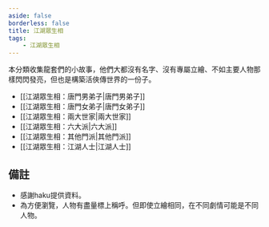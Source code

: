 ```yaml
---
aside: false
borderless: false
title: 江湖眾生相
tags:
    - 江湖眾生相
---
```


本分類收集龍套們的小故事，他們大都沒有名字、沒有專屬立繪、不如主要人物那樣閃閃發亮，但也是構築活俠傳世界的一份子。<br>

- [[江湖眾生相：唐門男弟子|唐門男弟子]]
- [[江湖眾生相：唐門女弟子|唐門女弟子]]
- [[江湖眾生相：兩大世家|兩大世家]]
- [[江湖眾生相：六大派|六大派]]
- [[江湖眾生相：其他門派|其他門派]]
- [[江湖眾生相：江湖人士|江湖人士]]

## 備註

- 感謝haku提供資料。
- 為方便瀏覽，人物有盡量標上稱呼。但即使立繪相同，在不同劇情可能是不同人物。